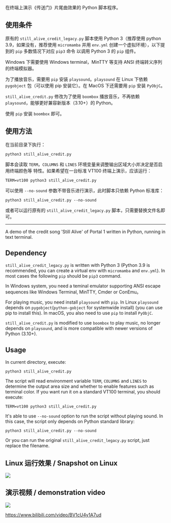 在终端上演示《传送门》片尾曲效果的 Python 脚本程序。

## 使用条件

原有的 `still_alive_credit_legacy.py` 脚本使用 Python 3（推荐使用 python 3.9，如果没有，推荐使用 `micromamba` 并用 `env.yml` 创建一个虚拟环境），以下提到的 `pip` 多数情况下对应 `pip3` 命令
以调用 Python 3 的 `pip` 组件。

Windows 下需要使用 Windows terminal，MinTTY 等支持 ANSI 终端转义序列的终端模拟器。

为了播放音乐，需要用 `pip` 安装 `playsound`。`playsound` 在 Linux 下依赖 
`pygobject` 包（可以使用 pip 安装它）。在 MacOS 下还需要用 `pip` 安装 `PyObjC`。


`still_alive_credit.py` 修改为了使用 `boombox` 播放音乐，不再依赖 `playsound`，能够更好兼容新版本（3.10+）的 Python。

使用 `pip` 安装 `boombox` 即可。
## 使用方法

在当前目录下执行：

```
python3 still_alive_credit.py
```

脚本会读取 `TERM`，`COLUMNS` 和 `LINES` 环境变量来调整输出区域大小并决定是否启用终端颜色等
特性。如果希望在一台标准 VT100 终端上演示，应该运行：

```
TERM=vt100 python3 still_alive_credit.py
```

可以使用 `--no-sound` 参数不带音乐进行演示，此时脚本只依赖 Python 标准库：

```
python3 still_alive_credit.py --no-sound
```

或者可以运行原有的 `still_alive_credit_legacy.py` 脚本，只需要替换文件名即可。

---

A demo of the credit song 'Still Alive' of Portal 1 written in Python, running
in text terminal.

## Dependency

`still_alive_credit_legacy.py` is written with Python 3 (Python 3.9 is recommended, you can create a virtual env with `micromamba` and `env.yml`). In most cases the following
`pip` should be `pip3` command.

In Windows system, you need a teminal emulator supporting ANSI escape sequences
like Windows Terminal, MinTTY, Cmder or ConEmu。

For playing music, you need install `playsound` with `pip`. In Linux `playsound`
depends on `pygobject`(`python-gobject` for systemwide install) (you can use pip to install this). In macOS, you also need
to use `pip` to install `PyObjC`.

`still_alive_credit.py` is modified to use `boombox` to play music, no longer depends on `playsound`, and is more compatible with newer versions of Python (3.10+).
## Usage

In current directory, execute:

```
python3 still_alive_credit.py
```

The script will read environment variable `TERM`, `COLUMNS` and `LINES` to determine
the output area size and whether to enable features such as terminal color. If you
want run it on a standard VT100 terminal, you should execute:

```
TERM=vt100 python3 still_alive_credit.py
```

It's able to use `--no-sound` option to run the script without playing sound. In this
case, the script only depends on Python standard library:

```
python3 still_alive_credit.py --no-sound
```

Or you can run the original `still_alive_credit_legacy.py` script, just replace the filename.

## Linux 运行效果 / Snapshot on Linux

![](still_alive_linux.jpg)

## 演示视频 / demonstration video

![](still_alive_informer213.jpg)

<https://www.bilibili.com/video/BV1cU4y1A7ud>
